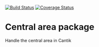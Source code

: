 [![Build Status](https://travis-ci.org/Cantik-Music-Player/central-area.svg?branch=master)](https://travis-ci.org/Cantik-Music-Player/central-area)
[![Coverage Status](https://coveralls.io/repos/github/Cantik-Music-Player/central-area/badge.svg?branch=master)](https://coveralls.io/github/Cantik-Music-Player/central-area?branch=master)

# Central area package

Handle the central area in Cantik
